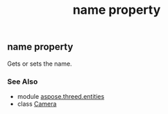 ﻿---
title: name property
second_title: Aspose.3D for Python via .NET API References
description: 
type: docs
weight: 220
url: /python-net/aspose.threed.entities/camera/name/
is_root: false
---

## name property


Gets or sets the name.

### See Also
* module [aspose.threed.entities](../../)
* class [Camera](/3d/python-net/aspose.threed.entities/camera)
